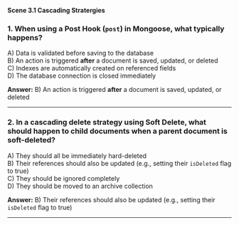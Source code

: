 **Scene 3.1 Cascading Stratergies**

### **1. When using a Post Hook (`post`) in Mongoose, what typically happens?**

A) Data is validated before saving to the database  
B) An action is triggered **after** a document is saved, updated, or deleted  
C) Indexes are automatically created on referenced fields  
D) The database connection is closed immediately

**Answer:** B) An action is triggered **after** a document is saved, updated, or deleted

---

### **2. In a cascading delete strategy using Soft Delete, what should happen to child documents when a parent document is soft-deleted?**

A) They should all be immediately hard-deleted  
B) Their references should also be updated (e.g., setting their `isDeleted` flag to true)  
C) They should be ignored completely  
D) They should be moved to an archive collection

**Answer:** B) Their references should also be updated (e.g., setting their `isDeleted` flag to true)

---
